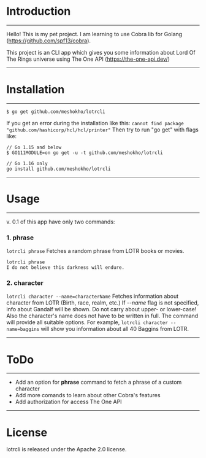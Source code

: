 
# Introduction
---
Hello! This is my pet project. I am learning to use Cobra lib for Golang (https://github.com/spf13/cobra).

This project is an CLI app which gives you some information about Lord Of The Rings universe using The One API (https://the-one-api.dev/)

---

# Installation
---

`$ go get github.com/meshokho/lotrcli`

If you get an error during the installation like this:
`cannot find package "github.com/hashicorp/hcl/hcl/printer"`
Then try to run "go get" with flags like:
```
// Go 1.15 and below
$ GO111MODULE=on go get -u -t github.com/meshokho/lotrcli

// Go 1.16 only
go install github.com/meshokho/lotrcli
```

---
# Usage
---

v. 0.1 of this app have only two commands:

### 1. phrase
`lotrcli phrase`
Fetches a random phrase from LOTR books or movies.

```
lotrcli phrase
I do not believe this darkness will endure.
```

### 2. character
`lotrcli character --name=characterName`
Fetches information about character from LOTR (Birth, race, realm, etc.)
If *--name* flag is not specified, info about Gandalf will be shown.
Do not carry about upper- or lower-case!
Also the character's name does not have to be written in full. The command will provide all suitable options. For example,
`lotrcli character --name=baggins`
will show you information about all 40 Baggins from LOTR.

---

# ToDo
---

- Add an option for **phrase** command to fetch a phrase of a custom character
- Add more comands to learn about other Cobra's features
- Add authorization for access The One API

---
# License
lotrcli is released under the Apache 2.0 license.